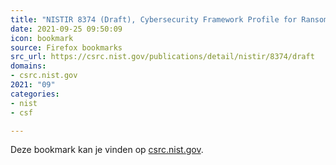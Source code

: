 ```yaml
---
title: "NISTIR 8374 (Draft), Cybersecurity Framework Profile for Ransomware Risk Management | CSRC"
date: 2021-09-25 09:50:09
icon: bookmark
source: Firefox bookmarks
src_url: https://csrc.nist.gov/publications/detail/nistir/8374/draft
domains:
- csrc.nist.gov
2021: "09"
categories:
- nist
- csf

---
```

Deze bookmark kan je vinden op [csrc.nist.gov](https://csrc.nist.gov/publications/detail/nistir/8374/draft).
